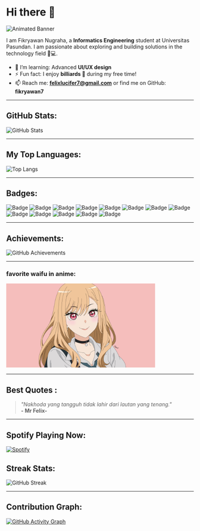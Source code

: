 # Hi there 👋

![Animated Banner](https://readme-typing-svg.herokuapp.com?font=Fira+Code&size=22&duration=4000&pause=1000&color=0E82F7&center=true&vCenter=true&width=600&lines=Welcome+to+My+GitHub+Profile!+👋;I+am+a+tech+enthusiast+%F0%9F%9A%80;Building+solutions+in+HTML%2C+CSS%2C+PHP!+💻)

I am Fikryawan Nugraha, a **Informatics Engineering** student at Universitas Pasundan. I am passionate about exploring and building solutions in the technology field 🚀💻.

- 🌱 I’m learning: Advanced **UI/UX design**  
- ⚡ Fun fact: I enjoy **billiards 🎱** during my free time!  
- 📫 Reach me: **felixlucifer7@gmail.com** or find me on GitHub: **fikryawan7**  

---

## GitHub Stats:

![GitHub Stats](https://github-readme-stats.vercel.app/api?username=fikryawan7&show_icons=true&theme=radical)

---

## My Top Languages:

![Top Langs](https://github-readme-stats.vercel.app/api/top-langs/?username=fikryawan7&layout=compact&langs_count=6&theme=dark)

--- 

## Badges:

![Badge](https://img.shields.io/badge/HTML-Expert-green?style=for-the-badge&logo=html5)
![Badge](https://img.shields.io/badge/CSS-Intermediate-blue?style=for-the-badge&logo=css3)
![Badge](https://img.shields.io/badge/JavaScript-Beginner-yellow?style=for-the-badge&logo=javascript)
![Badge](https://img.shields.io/badge/PHP-Intermediate-blue?style=for-the-badge&logo=php)
![Badge](https://img.shields.io/badge/Figma-Intermediate-orange?style=for-the-badge&logo=figma)
![Badge](https://img.shields.io/badge/Canva-Intermediate-pink?style=for-the-badge&logo=canva)
![Badge](https://img.shields.io/badge/Adobe_Photoshop-Intermediate-blue?style=for-the-badge&logo=adobephotoshop)
![Badge](https://img.shields.io/badge/Adobe_Illustrator-Intermediate-red?style=for-the-badge&logo=adobeillustrator)
![Badge](https://img.shields.io/badge/Adobe_Animate-Intermediate-purple?style=for-the-badge&logo=adobeanimate)
![Badge](https://img.shields.io/badge/Blade-Beginner-yellowgreen?style=for-the-badge&logo=laravel)
![Badge](https://img.shields.io/badge/Java-Beginner-orange?style=for-the-badge&logo=java)
![Badge](https://img.shields.io/badge/Tailwind_CSS-Beginner-lightblue?style=for-the-badge&logo=tailwindcss)
![Badge](https://img.shields.io/badge/CapCut-Expert-lightgreen?style=for-the-badge&logo=capcut)

---

## Achievements:

![GitHub Achievements](https://github-profile-trophy.vercel.app/?username=fikryawan7&theme=radical&no-frame=true&column=4)

---

### favorite waifu in anime:

<img src="https://raw.githubusercontent.com/fikryawan7/fikryawan7/main/assets/1305093.png" width="400" alt="Anime Profile Views" />

---

##  Best Quotes :

> _"Nakhoda yang tangguh tidak lahir dari lautan yang tenang."_  
> **- Mr Felix-**

---

## Spotify Playing Now:

[![Spotify](https://novatorem.vercel.app/api/spotify)](https://open.spotify.com/track/2GO1pRF96wqjB5TKXLQ0vY?si=e25a91735c394207)


## Streak Stats:

![GitHub Streak](https://streak-stats.demolab.com/?user=fikryawan7&theme=radical)

---

## Contribution Graph:

[![GitHub Activity Graph](https://github-readme-activity-graph.vercel.app/graph?username=fikryawan7&theme=radical)](https://github.com/ashutosh00710/github-readme-activity-graph)

